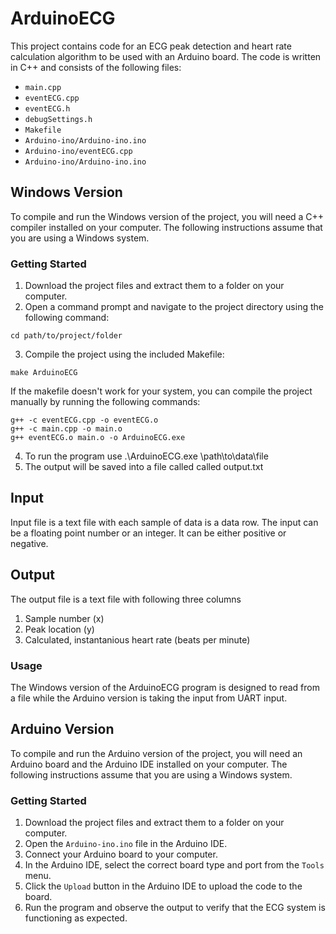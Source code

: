 # ArduinoECG

This project contains code for an ECG peak detection and heart rate calculation algorithm to be used with an Arduino board. The code is written in C++ and consists of the following files:

- `main.cpp`
- `eventECG.cpp`
- `eventECG.h`
- `debugSettings.h`
- `Makefile`
- `Arduino-ino/Arduino-ino.ino`
- `Arduino-ino/eventECG.cpp`
- `Arduino-ino/Arduino-ino.ino`
## Windows Version

To compile and run the Windows version of the project, you will need a C++ compiler installed on your computer. The following instructions assume that you are using a Windows system.

### Getting Started

1. Download the project files and extract them to a folder on your computer.
2. Open a command prompt and navigate to the project directory using the following command:

```
cd path/to/project/folder
```

3. Compile the project using the included Makefile:

```
make ArduinoECG
```

If the makefile doesn't work for your system, you can compile the project manually by running the following commands:

```
g++ -c eventECG.cpp -o eventECG.o
g++ -c main.cpp -o main.o
g++ eventECG.o main.o -o ArduinoECG.exe
```

4. To run the program use .\ArduinoECG.exe \path\to\data\file
5. The output will be saved into a file called called output.txt

## Input

Input file is a text file with each sample of data is a data row. The input can be a floating point number or an integer. It can be either positive or negative.

## Output

The output file is a text file with following three columns
1. Sample number (x)
2. Peak location (y)
3. Calculated, instantanious heart rate (beats per minute)

### Usage

The Windows version of the ArduinoECG program is designed to read from a file while the Arduino version is taking the input from UART input.

## Arduino Version

To compile and run the Arduino version of the project, you will need an Arduino board and the Arduino IDE installed on your computer. The following instructions assume that you are using a Windows system.

### Getting Started

1. Download the project files and extract them to a folder on your computer.
2. Open the `Arduino-ino.ino` file in the Arduino IDE.
3. Connect your Arduino board to your computer.
4. In the Arduino IDE, select the correct board type and port from the `Tools` menu.
5. Click the `Upload` button in the Arduino IDE to upload the code to the board.
6. Run the program and observe the output to verify that the ECG system is functioning as expected.



